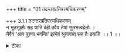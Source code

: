 +++
title = "01 तदन्तरप्रतिपत्त्यधिकरणम्"

+++
3.1.1 तदन्तरप्रतिपत्त्यधिकरणम्  
न भूतसूक्ष्मैः सह याति देही तवैव तेषां सुलभत्वहेतोः ।  
नैवैवं 'आप पुरुषा भवन्ति' इत्येवं श्रुतत्वात् सह तैः प्रयाति ।। 1 ।।

<details><summary>टीका</summary>

3.1.1 तदन्तरप्रतिपत्त्यधिकरणम् The prima facie view is : when the soul goes to the other world, the subtle sense - organs do not go along with him; for, the soul can have fresh sense - organs in that world itself. This objection is set aside on the strength of the text1 'vettha यथा पञ्चम्याहुतावापः पुरुष vacaso bhavanti' from which it is understood that they accompany the soul. Notes : The soul while going to the other world carries along with it the subtle parts of the gross elements of which water is the predominent. See छान्द् Up., V.iii.3. Further the vital force and the sense - organs too follow. 1. See बृह् Up., IV.iv. 2.
</details>

